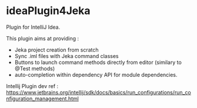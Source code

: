 # ideaPlugin4Jeka

Plugin for IntelliJ Idea.

This plugin aims at providing :

* Jeka project creation from scratch
* Sync .iml files with Jeka command classes
* Buttons to launch command methods directly from editor (similary to @Test methods)
* auto-completion within dependency API for module dependencies.

Intellij Plugin dev ref : https://www.jetbrains.org/intellij/sdk/docs/basics/run_configurations/run_configuration_management.html



